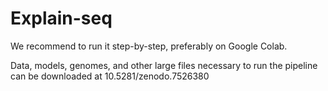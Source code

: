 # Explain-seq

We recommend to run it step-by-step, preferably on Google Colab.

Data, models, genomes, and other large files necessary to run the pipeline can be downloaded at 10.5281/zenodo.7526380
